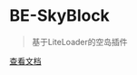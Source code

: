 # BE-SkyBlock

> 基于LiteLoader的空岛插件

<!-- [GitHub](https://github.com/chuxiao624) -->
[查看文档](README)
